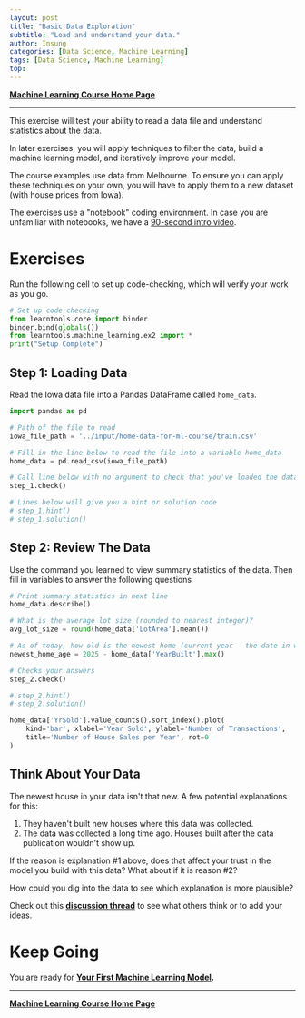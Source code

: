 ```yaml
---
layout: post
title: "Basic Data Exploration"
subtitle: "Load and understand your data."
author: Insung
categories: [Data Science, Machine Learning]
tags: [Data Science, Machine Learning]
top:
---
```


**[Machine Learning Course Home Page](https://www.kaggle.com/learn/machine-learning)**

---


This exercise will test your ability to read a data file and understand statistics about the data.

In later exercises, you will apply techniques to filter the data, build a machine learning model, and iteratively improve your model.

The course examples use data from Melbourne. To ensure you can apply these techniques on your own, you will have to apply them to a new dataset (with house prices from Iowa).

The exercises use a "notebook" coding environment.  In case you are unfamiliar with notebooks, we have a [90-second intro video](https://www.youtube.com/watch?v=4C2qMnaIKL4).

# Exercises

Run the following cell to set up code-checking, which will verify your work as you go.


```python
# Set up code checking
from learntools.core import binder
binder.bind(globals())
from learntools.machine_learning.ex2 import *
print("Setup Complete")
```

## Step 1: Loading Data
Read the Iowa data file into a Pandas DataFrame called `home_data`.


```python
import pandas as pd

# Path of the file to read
iowa_file_path = '../input/home-data-for-ml-course/train.csv'

# Fill in the line below to read the file into a variable home_data
home_data = pd.read_csv(iowa_file_path)

# Call line below with no argument to check that you've loaded the data correctly
step_1.check()
```


```python
# Lines below will give you a hint or solution code
# step_1.hint()
# step_1.solution()
```

## Step 2: Review The Data
Use the command you learned to view summary statistics of the data. Then fill in variables to answer the following questions


```python
# Print summary statistics in next line
home_data.describe()
```


```python
# What is the average lot size (rounded to nearest integer)?
avg_lot_size = round(home_data['LotArea'].mean())

# As of today, how old is the newest home (current year - the date in which it was built)
newest_home_age = 2025 - home_data['YearBuilt'].max()

# Checks your answers
step_2.check()
```


```python
# step_2.hint() 
# step_2.solution()
```


```python
home_data['YrSold'].value_counts().sort_index().plot(
    kind='bar', xlabel='Year Sold', ylabel='Number of Transactions',
    title='Number of House Sales per Year', rot=0
)
```

## Think About Your Data

The newest house in your data isn't that new.  A few potential explanations for this:
1. They haven't built new houses where this data was collected.
1. The data was collected a long time ago. Houses built after the data publication wouldn't show up.

If the reason is explanation #1 above, does that affect your trust in the model you build with this data? What about if it is reason #2?

How could you dig into the data to see which explanation is more plausible?

Check out this **[discussion thread](https://www.kaggle.com/learn-forum/60581)** to see what others think or to add your ideas.

# Keep Going

You are ready for **[Your First Machine Learning Model](https://www.kaggle.com/dansbecker/your-first-machine-learning-model).**


---
**[Machine Learning Course Home Page](https://www.kaggle.com/learn/machine-learning)**


